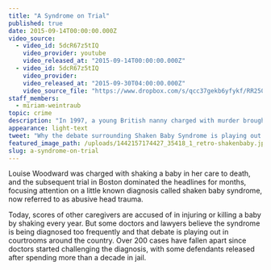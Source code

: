 ```yaml
---
title: "A Syndrome on Trial"
published: true
date: 2015-09-14T00:00:00.000Z
video_source:
  - video_id: 5dcR67z5tIQ
    video_provider: youtube
    video_released_at: "2015-09-14T00:00:00.000Z"
  - video_id: 5dcR67z5tIQ
    video_provider:
    video_released_at: "2015-09-30T04:00:00.000Z"
    video_source_file: "https://www.dropbox.com/s/qcc37gekb6yfykf/RR250_DOC_MASTER_09_11_2015_SHAKEN_BABY-H264_1080p.mov?dl=0"
staff_members:
  - miriam-weintraub
topic: crime
description: "In 1997, a young British nanny charged with murder brought shaken baby syndrome into the national spotlight, and raised a scientific debate that continues to shape child abuse cases today."
appearance: light-text
tweet: "Why the debate surrounding Shaken Baby Syndrome is playing out in courtrooms across the country."
featured_image_path: /uploads/1442157174427_35418_1_retro-shakenbaby.jpg
slug: a-syndrome-on-trial
---
```


Louise Woodward was charged with shaking a baby in her care to death, and the subsequent trial in Boston dominated the headlines for months, focusing attention on a little known diagnosis called shaken baby syndrome, now referred to as abusive head trauma.

Today, scores of other caregivers are accused of in injuring or killing a baby by shaking every year. But some doctors and lawyers believe the syndrome is being diagnosed too frequently and that debate is playing out in courtrooms around the country. Over 200 cases have fallen apart since doctors started challenging the diagnosis, with some defendants released after spending more than a decade in jail.

